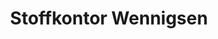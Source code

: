 ---
title: "Stoffkontor Wennigsen"
url: /wennigsen-deister/stoffkontor-wennigsen-hauptstrasse/
shop: Textil
---